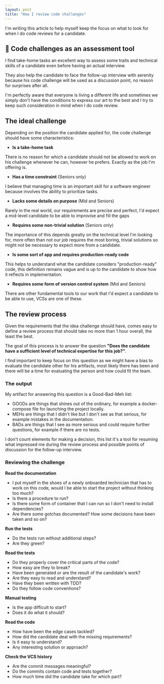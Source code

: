 ```yaml
---
layout: post
title: "How I review code challenges"
---
```


I'm writing this article to help myself keep the focus on what to look for when I do code reviews for a candidate.

## 📝 Code challenges as an assessment tool

I find take-home tasks an excellent way to assess some traits and technical skills of a candidate even before having an actual interview.

They also help the candidate to face the follow-up interview with serenity because his code challenge will be used as a discussion point, no reason for surprises after all.

I'm perfectly aware that everyone is living a different life and sometimes we simply don't have the conditions to express our art to the best and I try to keep such consideration in mind when I do code review.

## The ideal challenge

Depending on the position the candidate applied for, the code challenge should have some characteristics:

- __Is a take-home task__

There is no reason for which a candidate should not be allowed to work on his challenge whenever he can, however he prefers. Exactly as the job I'm offering is.

- __Has a time constraint__ (Seniors only)

I believe that managing time is an important skill for a software engineer because involves the ability to prioritize tasks.

- __Lacks some details on purpose__ (Mid and Seniors)

Rarely in the real world, our requirements are precise and perfect, I'd expect a mid-level candidate to be able to improvise and fill the gaps

- __Requires some non-trivial solution__ (Seniors only)

The importance of this depends greatly on the technical level I'm looking for, more often than not our job requires the most boring, trivial solutions so might not be necessary to expect more from a candidate.

- __Is some sort of app and requires production-ready code__

This helps to understand what the candidate considers "production-ready" code, this definition remains vague and is up to the candidate to show how it reflects in implementation.

- __Requires some form of version control system__ (Mid and Seniors)

There are other fundamental tools to our work that I'd expect a candidate to be able to use, VCSs are one of these.

## The review process

Given the requirements that the idea challenge should have, comes easy to define a review process that should take no more than 1 hour overall, the least the best.

The goal of this process is to answer the question __"Does the candidate have a sufficient level of technical expertise for this job?"__.

I find important to keep focus on this question as we might have a bias to evaluate the candidate other for his artifacts, most likely there has been and there will be a time for evaluating the person and how could fit the team.

### The output

My artifact for answering this question is a Good-Bad-Meh list:

- GOODs are things that shines out of the ordinary, for example a docker-compose file for launching the project locally.
- MEHs are things that I didn't like but I don't see as that serious, for example mistakes in the documentation.
- BADs are things that I see as more serious and could require further questions, for example if there are no tests.

I don't count elements for making a decision, this list it's a tool for resuming what impressed me during the review process and possible points of discussion for the follow-up interview.

### Reviewing the challenge

__Read the documentation__

- I put myself in the shoes of a newly onboarded technician that has to work on this code, would I be able to start the project without thinking too much?
- Is there a procedure to run?
- Is there some form of container that I can run so I don't need to install dependencies?
- Are there some gotchas documented? How some decisions have been taken and so on?

__Run the tests__

- Do the tests run without additional steps?
- Are they green?

__Read the tests__

- Do they properly cover the critical parts of the code?
- How easy are they to break?
- Have been generated or are the result of the candidate's work?
- Are they easy to read and understand?
- Have they been written with TDD?
- Do they follow code conventions?

__Manual testing__

- Is the app difficult to start?
- Does it do what it should?

__Read the code__

- How have been the edge cases tackled?
- How did the candidate deal with the missing requirements?
- Is it easy to understand?
- Any interesting solution or approach?

__Check the VCS history__

- Are the commit messages meaningful?
- Do the commits contain code and tests together?
- How much time did the candidate take for which part?
